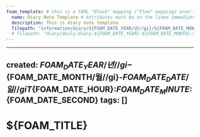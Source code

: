 ```yaml
---
foam_template: # this is a YAML "Block" mapping ("Flow" mappings aren't supported)
  name: Diary Note Template # Attributes must be on the lines immediately following `foam_template`
  description: This is diary note template
  filepath: "information/diary/${FOAM_DATE_YEAR/년//gi}/${FOAM_DATE_MONTH/월//gi}/${FOAM_DATE_YEAR/년//gi}-${FOAM_DATE_MONTH/월//gi}-${FOAM_DATE_DATE/일//gi}_${FOAM_TITLE}.md"
  # filepath: "diary/daily-diary-${FOAM_DATE_YEAR}-${FOAM_DATE_MONTH}-${FOAM_DATE_DATE}.md"
---
```


<!-- The actual contents of the template begin after the `---` thematic break immediately below this line-->
---
created: ${FOAM_DATE_YEAR/년//gi}-${FOAM_DATE_MONTH/월//gi}-${FOAM_DATE_DATE/일//gi}T${FOAM_DATE_HOUR}:${FOAM_DATE_MINUTE}:${FOAM_DATE_SECOND}
tags: []
---

# ${FOAM_TITLE}
